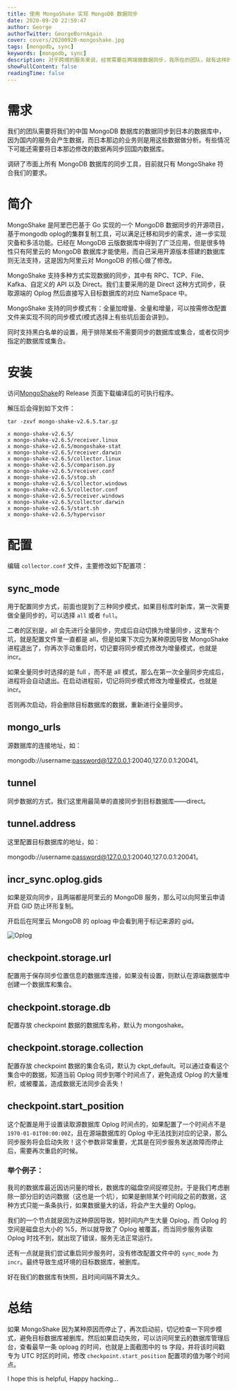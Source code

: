 ```yaml
---
title: 使用 MongoShake 实现 MongoDB 数据同步
date: 2020-09-20 22:59:47
author: George
authorTwitter: GeorgeBornAgain
cover: covers/20200920-mongoshake.jpg
tags: [mongodb, sync]
keywords: [mongodb, sync]
description: 对于跨境的服务来说，经常需要在两端做数据同步，我所在的团队，就有这样的需求，但是目前是采用定时任务，触发脚本来实现数据同步的。
showFullContent: false
readingTime: false
---
```


# 需求

我们的团队需要将我们的中国 MongoDB 数据库的数据同步到日本的数据库中，因为国内的服务会产生数据，而日本那边的业务则是用这些数据做分析。有些情况下可能还需要将日本那边修改的数据再同步回国内数据库。

调研了市面上所有 MongoDB 数据库的同步工具，目前就只有 MongoShake 符合我们的要求。

# 简介

MongoShake 是阿里巴巴基于 Go 实现的一个 MongoDB 数据同步的开源项目，基于mongodb oplog的集群复制工具，可以满足迁移和同步的需求，进一步实现灾备和多活功能。已经在 MongoDB 云版数据库中得到了广泛应用，但是很多特性只有阿里云的 MongoDB 数据库才能使用，而自己采用开源版本搭建的数据库则无法支持，这是因为阿里云对 MongoDB 的核心做了修改。

MongoShake 支持多种方式实现数据的同步，其中有 RPC、TCP、File、Kafka、自定义的 API 以及 Direct。我们主要采用的是 Direct 这种方式同步，获取源端的 Oplog 然后直接写入目标数据库的对应 NameSpace 中。

MongoShake 支持的同步模式有：全量加增量、全量和增量，可以按需修改配置文件来实现不同的同步模式(模式选择上有些坑后面会讲到)。

同时支持黑白名单的设置，用于排除某些不需要同步的数据库或集合，或者仅同步指定的数据库或集合。

# 安装

访问[MongoShake](https://github.com/alibaba/MongoShake)的 Release 页面下载编译后的可执行程序。

解压后会得到如下文件：

```shell
tar -zxvf mongo-shake-v2.6.5.tar.gz

x mongo-shake-v2.6.5/
x mongo-shake-v2.6.5/receiver.linux
x mongo-shake-v2.6.5/mongoshake-stat
x mongo-shake-v2.6.5/receiver.darwin
x mongo-shake-v2.6.5/collector.linux
x mongo-shake-v2.6.5/comparison.py
x mongo-shake-v2.6.5/receiver.conf
x mongo-shake-v2.6.5/stop.sh
x mongo-shake-v2.6.5/collector.windows
x mongo-shake-v2.6.5/collector.conf
x mongo-shake-v2.6.5/receiver.windows
x mongo-shake-v2.6.5/collector.darwin
x mongo-shake-v2.6.5/start.sh
x mongo-shake-v2.6.5/hypervisor
```

# 配置

编辑 `collector.conf` 文件，主要修改如下配置项：

## sync_mode

用于配置同步方式，前面也提到了三种同步模式，如果目标库时新库，第一次需要做全量同步的，可以选择 `all` 或者 `full`。

二者的区别是，all 会先进行全量同步，完成后自动切换为增量同步，这里有个坑，就是配置文件里一直都是 all，但是如果下次应为某种原因导致 MongoShake 进程退出了，你再次手动重启时，切记要将同步模式修改为增量模式，也就是 incr。

如果全量同步时选择的是 full ，而不是 all 模式，那么在第一次全量同步完成后，进程将会自动退出。在启动进程前，切记将同步模式修改为增量模式，也就是 incr。

否则再次启动，将会删除目标数据库的数据，重新进行全量同步。

## mongo_urls

源数据库的连接地址，如：

mongodb://username:password@127.0.0.1:20040,127.0.0.1:20041。

## tunnel

同步数据的方式，我们这里用最简单的直接同步到目标数据库——direct。

## tunnel.address

这里配置目标数据库的地址，如：

mongodb://username:password@127.0.0.1:20040,127.0.0.1:20041。

## incr_sync.oplog.gids

如果是双向同步，且两端都是阿里云的 MongoDB 服务，那么可以向阿里云申请开启 GID 防止环形复制。

开启后在阿里云 MongoDB 的 oploag 中会看到用于标记来源的 gid。

![Oplog](/article/20200920-query-oplog.png)

## checkpoint.storage.url

配置用于保存同步位置信息的数据库连接，如果没有设置，则默认在源端数据库中创建一个数据库和集合。

## checkpoint.storage.db

配置存放 checkpoint 数据的数据库名称，默认为 mongoshake。

## checkpoint.storage.collection

配置存放 checkpoint 数据的集合名词，默认为 ckpt_default。可以通过查看这个集合中的数据，知道当前 Oplog 同步到哪个时间点了，避免造成 Oplog 的大量堆积，或被覆盖，造成数据无法同步会丢失！

## checkpoint.start_position

这个配置是用于设置读取源数据库 Oplog 时间点的，如果配置了一个时间点不是 `1970-01-01T00:00:00Z`，且在源端数据库的 Oplog 中无法找到对应的记录，那么同步服务将会启动失败！这个参数非常重要，尤其是在同步服务发送故障而停止后，需要再次重启的时候。

### 举个例子：

我司的数据库最近因访问量的增长，数据库的磁盘空间捉襟见肘。于是我们考虑删除一部分旧的访问数据（这也是一个坑），如果是删除某个时间段之前的数据，这种方式只能一条条执行，如果数据量大的话，将会产生大量的 Oplog。

我们的一个节点就是因为这种原因导致，短时间内产生大量 Oplog，而 Oplog 的空间是磁盘总大小的 %5，所以就导致了 Oplog 被覆盖，而当同步服务读取 Oplog 时找不到，就出现了错误，服务无法正常运行。

还有一点就是我们尝试重启同步服务时，没有修改配置文件中的 `sync_mode` 为 `incr`。最终导致生成环境的目标数据库，被删库。

好在我们的数据库有快照，且时间间隔不算太久。

# 总结

如果 MongoShake 因为某种原因而停止了，再次启动前，切记检查一下同步模式，避免目标数据库被删库。然后如果启动失败，可以访问阿里云的数据库管理后台，查看最早一条 oploag 的时间，也就是上面截图中的 ts 字段，并将该时间戳专为 UTC 时区的时间，修改 `checkpoint.start_position` 配置项的值为哪个时间点。

I hope this is helpful, Happy hacking...